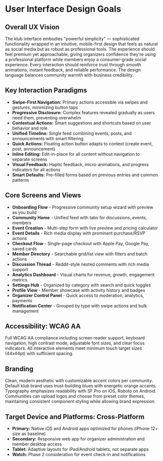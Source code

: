 # User Interface Design Goals

## Overall UX Vision

The klub interface embodies "powerful simplicity" — sophisticated functionality wrapped in an intuitive, mobile-first design that feels as natural as social media but as robust as professional tools. The experience should feel premium yet approachable, giving organizers confidence they're using a professional platform while members enjoy a consumer-grade social experience. Every interaction should reinforce trust through smooth animations, instant feedback, and reliable performance. The design language balances community warmth with business credibility.

## Key Interaction Paradigms

- **Swipe-First Navigation:** Primary actions accessible via swipes and gestures, minimizing button taps
- **Progressive Disclosure:** Complex features revealed gradually as users need them, preventing overwhelm
- **Contextual Actions:** Smart suggestions and shortcuts based on user behavior and role
- **Unified Timeline:** Single feed combining events, posts, and announcements with smart filtering
- **Quick Actions:** Floating action button adapts to context (create event, post, announcement)
- **Inline Editing:** Edit-in-place for all content without navigation to separate screens
- **Visual Feedback:** Haptic feedback, micro-animations, and progress indicators for all actions
- **Smart Defaults:** Pre-filled forms based on previous entries and common patterns

## Core Screens and Views

- **Onboarding Flow** - Progressive community setup wizard with preview as you build
- **Community Home** - Unified feed with tabs for discussions, events, members
- **Event Creation** - Multi-step form with live preview and pricing calculator
- **Event Details** - Rich media display with prominent purchase/RSVP actions
- **Checkout Flow** - Single-page checkout with Apple Pay, Google Pay, saved cards
- **Member Directory** - Searchable grid/list view with filters and batch actions
- **Discussion Thread** - Reddit-style nested comments with rich media support
- **Analytics Dashboard** - Visual charts for revenue, growth, engagement metrics
- **Settings Hub** - Organized by category with search and quick toggles
- **Profile View** - Member showcase with activity history and badges
- **Organizer Control Panel** - Quick access to moderation, analytics, payments
- **Notification Center** - Grouped by type with swipe actions and bulk management

## Accessibility: WCAG AA

Full WCAG AA compliance including screen reader support, keyboard navigation, high contrast mode, adjustable font sizes, and clear focus indicators. All interactive elements meet minimum touch target sizes (44x44pt) with sufficient spacing.

## Branding

Clean, modern aesthetic with customizable accent colors per community. Default klub brand uses trust-building blues with energetic orange accents. Typography emphasizes readability with SF Pro on iOS, Roboto on Android. Communities can upload logos and choose from preset color themes, maintaining consistent component styling while allowing brand expression.

## Target Device and Platforms: Cross-Platform

- **Primary:** Native iOS and Android apps optimized for phones (iPhone 12+ size as baseline)
- **Secondary:** Responsive web app for organizer administration and member desktop access
- **Tablet:** Adaptive layouts for iPad/Android tablets, not separate apps
- **Watch:** Phase 2 consideration for event check-in and notifications
